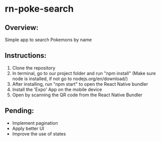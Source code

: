 # rn-poke-search

## Overview:

Simple app to search Pokemons by name

## Instructions:

1.  Clone the repository
2.  In terminal, go to our project folder and run "npm install" (Make sure node is installed, if not go to nodejs.org/en/download/)
3.  After installing, run "npm start" to open the React Native bundler
4.  Install the 'Expo' App on the mobile device
5.  Open by scanning the QR code from the React Native Bundler

## Pending:

- Implement pagination
- Apply better UI
- Improve the use of states
